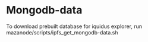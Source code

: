 # Mongodb-data

To download prebuilt database for iquidus explorer, run 
mazanode/scripts/ipfs_get_mongodb-data.sh 


